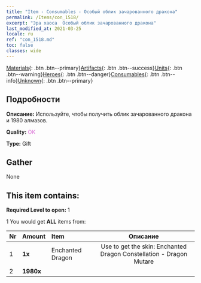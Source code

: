 ```yaml
---
title: "Item - Consumables - Особый облик зачарованного дракона"
permalink: /Items/con_1518/
excerpt: "Эра хаоса  Особый облик зачарованного дракона"
last_modified_at: 2021-03-25
locale: ru
ref: "con_1518.md"
toc: false
classes: wide
---
```

 [Materials](/ru/Items/){: .btn .btn--primary}[Artifacts](/ru/Items/Artifacts/){: .btn .btn--success}[Units](/ru/Items/Units/){: .btn .btn--warning}[Heroes](/ru/Items/Heroes/){: .btn .btn--danger}[Consumables](/ru/Items/Consumables/){: .btn .btn--info}[Unknown](/ru/Items/Unknown/){: .btn .btn--primary}

## Подробности
 **Описание:** Используйте, чтобы получить облик зачарованного дракона и 1980 алмазов.

 **Quality:** <span style="color: #DA70D6">OK</span>

 **Type:** Gift

## Gather

  None

## This item contains:

 **Required Level to open:** 1

 1 You would get **ALL** items  from:

  | Nr | Amount |     Item    | Описание |
  |:---|:-------|:------------|:-----------:|
  | 1 |  **1x** | Enchanted Dragon | Use to get the skin: Enchanted Dragon Constellation - Dragon Mutare  | 
  | 2 |  **1980x** | <i class="fas fa-gem"/> |  | 
